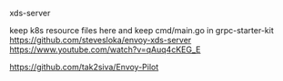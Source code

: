 xds-server

keep k8s resource files here and keep cmd/main.go  in grpc-starter-kit 
https://github.com/stevesloka/envoy-xds-server
https://www.youtube.com/watch?v=qAuq4cKEG_E


https://github.com/tak2siva/Envoy-Pilot

